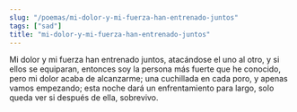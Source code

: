 ```yaml
---
slug: "/poemas/mi-dolor-y-mi-fuerza-han-entrenado-juntos"
tags: ["sad"]
title: "mi-dolor-y-mi-fuerza-han-entrenado-juntos"
---
```

Mi dolor y mi fuerza han entrenado juntos, atacándose el uno al otro, y si ellos se equiparan, entonces soy la persona más fuerte que he conocido, pero mi dolor acaba de alcanzarme; una cuchillada en cada poro, y apenas vamos empezando; esta noche dará un enfrentamiento para largo, solo queda ver si después de ella, sobrevivo.